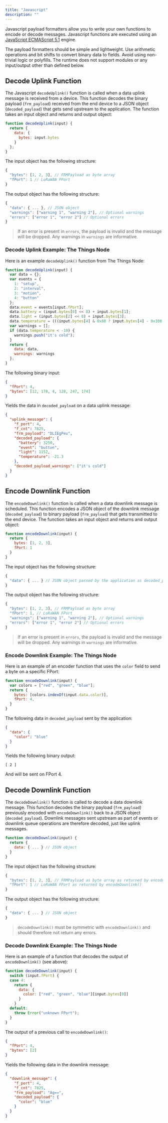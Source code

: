 ```yaml
---
title: "Javascript"
description: ""
---
```


Javascript payload formatters allow you to write your own functions to encode or decode messages. Javascript functions are executed using an [JavaScript ECMAScript 5.1](https://www.ecma-international.org/ecma-262/5.1/) engine.

<!--more-->

The payload formatters should be simple and lightweight. Use arithmetic operations and bit shifts to convert binary data to fields. Avoid using non-trivial logic or polyfills. The runtime does not support modules or any input/output other than defined below.

## Decode Uplink Function

The Javascript `decodeUplink()` function is called when a data uplink message is received from a device. This function decodes the binary payload (`frm_payload`) received from the end device to a JSON object (`decoded_payload`) that gets send upstream to the application. The function takes an input object and returns and output object:

```js
function decodeUplink(input) {
  return {
    data: {
      bytes: input.bytes
    }
  };
}
```

The input object has the following structure:

```js
{
  "bytes": [1, 2, 3], // FRMPayload as byte array
  "fPort": 1 // LoRaWAN FPort
}
```

The output object has the following structure:

```js
{
  "data": { ... }, // JSON object
  "warnings": ["warning 1", "warning 2"], // Optional warnings
  "errors": ["error 1", "error 2"] // Optional errors
}
```

> If an error is present in `errors`, the payload is invalid and the message will be dropped. Any warnings in `warnings` are informative.

### Decode Uplink Example: The Things Node

Here is an example `decodeUplink()` function from The Things Node:

```js
function decodeUplink(input) {
  var data = {};
  var events = {
    1: "setup",
    2: "interval",
    3: "motion",
    4: "button"
  };
  data.event = events[input.fPort];
  data.battery = (input.bytes[0] << 8) + input.bytes[1];
  data.light = (input.bytes[2] << 8) + input.bytes[3];
  data.temperature = (((input.bytes[4] & 0x80 ? input.bytes[4] - 0x100 : input.bytes[4]) << 8) + input.bytes[5]) / 100;
  var warnings = [];
  if (data.temperature < -10) {
    warnings.push("it's cold");
  }
  return {
    data: data,
    warnings: warnings
  };
}
```

The following binary input:

```json
{
  "fPort": 4,
  "bytes": [12, 178, 4, 128, 247, 174]
}
```

Yields the data in `decoded_payload` on a data uplink message:

```json
{
  "uplink_message": {
    "f_port": 4,
    "f_cnt": 7825,
    "frm_payload": "DLIEgPeu",
    "decoded_payload": {
      "battery": 3250,
      "event": "button",
      "light": 1152,
      "temperature": -21.3
    },
    "decoded_payload_warnings": ["it's cold"]
  }
}
```

## Encode Downlink Function

The `encodeDownlink()` function is called when a data downlink message is scheduled. This function encodes a JSON object of the downlink message (`decoded_payload`) to binary payload (`frm_payload`) that gets transmitted to the end device. The function takes an input object and returns and output object:

```js
function encodeDownlink(input) {
  return {
    bytes: [1, 2, 3],
    fPort: 1
  }
}
```

The input object has the following structure:

```js
{
  "data": { ... } // JSON object passed by the application as decoded_payload
}
```

The output object has the following structure:

```js
{
  "bytes": [1, 2, 3], // FRMPayload as byte array
  "fPort": 1, // LoRaWAN FPort
  "warnings": ["warning 1", "warning 2"], // Optional warnings
  "errors": ["error 1", "error 2"] // Optional errors
}
```

> If an error is present in `errors`, the payload is invalid and the message will be dropped. Any warnings in `warnings` are informative.

### Encode Downlink Example: The Things Node

Here is an example of an encoder function that uses the `color` field to send a byte on a specific FPort:

```js
function encodeDownlink(input) {
  var colors = ["red", "green", "blue"];
  return {
    bytes: [colors.indexOf(input.data.color)],
    fPort: 4,
  }
}
```

The following data in `decoded_payload` sent by the application:

```json
{
  "data": {
    "color": "blue"
  }
}
```

Yields the following binary output:

```
[ 2 ]
```

And will be sent on FPort 4.

## Decode Downlink Function

The `decodeDownlink()` function is called to decode a data downlink message. This function decodes the binary payload (`frm_payload`) previously encoded with `encodeDownlink()` back to a JSON object (`decoded_payload`). Downlink messages sent upstream as part of events or downlink queue operations are therefore decoded, just like uplink messages.

```js
function decodeDownlink(input) {
  return {
    data: { ... } // JSON object
  }
}
```

The input object has the following structure:

```js
{
  "bytes": [1, 2, 3], // FRMPayload as byte array as returned by encodeDownlink()
  "fPort": 1 // LoRaWAN FPort as returned by encodeDownlink()
}
```

The output object has the following structure:

```js
{
  "data": { ... } // JSON object
}
```

> `decodeDownlink()` must be symmetric with `encodeDownlink()` and should therefore not return any errors.

### Decode Downlink Example: The Things Node

Here is an example of a function that decodes the output of `encodeDownlink()` (see above):

```js
function decodeDownlink(input) {
  switch (input.fPort) {
  case 4:
    return {
      data: {
        color: ["red", "green", "blue"][input.bytes[0]]
      }
    }
  default:
    throw Error("unknown FPort");
  }
}
```

The output of a previous call to `encodeDownlink()`:

```json
{
  "fPort": 4,
  "bytes": [2]
}
```

Yields the following data in the downlink message:

```json
{
  "downlink_message": {
    "f_port": 4,
    "f_cnt": 7825,
    "frm_payload": "Ag==",
    "decoded_payload": {
      "color": "blue"
    }
  }
}
```
